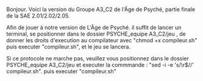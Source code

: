 Bonjour. Voici la version du Groupe A3_C2 de l'Âge de Psyché, partie finale de la SAE 2.01/2.02/2.05.

Afin de jouer à notre version de L'Âge de Psyché. il suffit de lancer un terminal, se positionner dans le dossier PSYCHE_equipe A3_C2/jeu , de donner les droits d'execution au compilateur avec "chmod +x compileur.sh" puis executer "compileur.sh", et le jeu se lancera.

Si ce protocole ne marche pas, veuillez vous positionnez dans le dossier PSYCHE_equipe A3_C2/jeu et executer la commmande : "sed -i -e 's/\r$//' compileur.sh". puis executer "compileur.sh"
